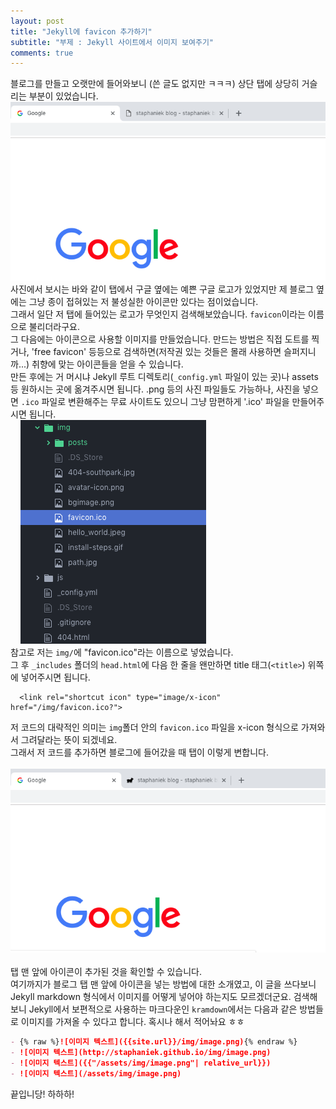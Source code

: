 ```yaml
---
layout: post
title: "Jekyll에 favicon 추가하기"
subtitle: "부제 : Jekyll 사이트에서 이미지 보여주기"
comments: true
---
```


블로그를 만들고 오랫만에 들어와보니 (쓴 글도 없지만 ㅋㅋㅋ) 상단 탭에 상당히 거슬리는 부분이 있었습니다.<br>
![image1](../img/posts/2019-01-20-favicon-in-jekyll-blog/1.jpg)<br>
사진에서 보시는 바와 같이 탭에서 구글 옆에는 예쁜 구글 로고가 있었지만 제 블로그 옆에는 그냥 종이 접혀있는 저 불성실한 아이콘만 있다는 점이었습니다.<br>
그래서 일단 저 탭에 들어있는 로고가 무엇인지 검색해보았습니다. `favicon`이라는 이름으로 불리더라구요. <br>
그 다음에는 아이콘으로 사용할 이미지를 만들었습니다. 만드는 방법은 직접 도트를 찍거나, 'free favicon' 등등으로 검색하면(저작권 있는 것들은 몰래 사용하면 슬퍼지니까...) 취향에 맞는 아이콘들을 얻을 수 있습니다.<br>
만든 후에는 거 머시냐 Jekyll 루트 디렉토리(`_config.yml` 파일이 있는 곳)나 assets 등 원하시는 곳에 옮겨주시면 됩니다. .png 등의 사진 파일들도 가능하나, 사진을 넣으면 `.ico` 파일로 변환해주는 무료 사이트도 있으니 그냥 맘편하게 '.ico' 파일을 만들어주시면 됩니다.<br>
&nbsp;&nbsp;&nbsp;&nbsp;![image2](../img/posts/2019-01-20-favicon-in-jekyll-blog/2.png)&nbsp;&nbsp;&nbsp;<br>
참고로 저는 `img/`에 "favicon.ico"라는 이름으로 넣었습니다.<br>
그 후 `_includes` 폴더의 `head.html`에 다음 한 줄을 왠만하면 title 태그(`<title>`) 위쪽에 넣어주시면 됩니다.
```
  <link rel="shortcut icon" type="image/x-icon" href="/img/favicon.ico?">
```
저 코드의 대략적인 의미는 `img`폴더 안의 `favicon.ico` 파일을 x-icon 형식으로 가져와서 그려달라는 뜻이 되겠네요.<br>
그래서 저 코드를 추가하면 블로그에 들어갔을 때 탭이 이렇게 변합니다.<br>
&nbsp;&nbsp;&nbsp;&nbsp;![image3](../img/posts/2019-01-20-favicon-in-jekyll-blog/3.jpg)&nbsp;&nbsp;&nbsp;<br>
탭 맨 앞에 아이콘이 추가된 것을 확인할 수 있습니다.<br>
여기까지가 블로그 탭 맨 앞에 아이콘을 넣는 방법에 대한 소개였고, 이 글을 쓰다보니 Jekyll markdown 형식에서 이미지를 어떻게 넣어야 하는지도 모르겠더군요. 검색해보니 Jekyll에서 보편적으로 사용하는 마크다운인 `kramdown`에서는 다음과 같은 방법들로 이미지를 가져올 수 있다고 합니다. 혹시나 해서 적어놔요 ㅎㅎ
```markdown
- {% raw %}![이미지 텍스트]({{site.url}}/img/image.png){% endraw %}
- ![이미지 텍스트](http://staphaniek.github.io/img/image.png)
- ![이미지 텍스트]({{"/assets/img/image.png"| relative_url}})
- ![이미지 텍스트](/assets/img/image.png)
```
끝입니당! 하하하!
